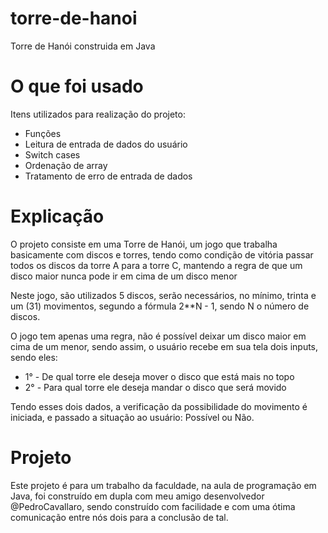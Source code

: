 # torre-de-hanoi
Torre de Hanói construida em Java

# O que foi usado
Itens utilizados para realização do projeto:
 * Funções
 * Leitura de entrada de dados do usuário
 * Switch cases
 * Ordenação de array
 * Tratamento de erro de entrada de dados

# Explicação
O projeto consiste em uma Torre de Hanói, um jogo que trabalha basicamente com discos e torres, tendo como condição de vitória passar todos os discos da torre A para a torre C, mantendo a regra de que um disco maior nunca pode ir em cima de um disco menor

Neste jogo, são utilizados 5 discos, serão necessários, no mínimo, trinta e um (31) movimentos, segundo a fórmula 2**N - 1, sendo N o número de discos.

O jogo tem apenas uma regra, não é possível deixar um disco maior em cima de um menor, sendo assim, o usuário recebe em sua tela dois inputs, sendo eles:
 * 1° - De qual torre ele deseja mover o disco que está mais no topo
 * 2° - Para qual torre ele deseja mandar o disco que será movido

Tendo esses dois dados, a verificação da possibilidade do movimento é iniciada, e passado a situação ao usuário: Possível ou Não.

# Projeto
Este projeto é para um trabalho da faculdade, na aula de programação em Java, foi construído em dupla com meu amigo desenvolvedor @PedroCavallaro, sendo construído com facilidade e com uma ótima comunicação entre nós dois para a conclusão de tal.